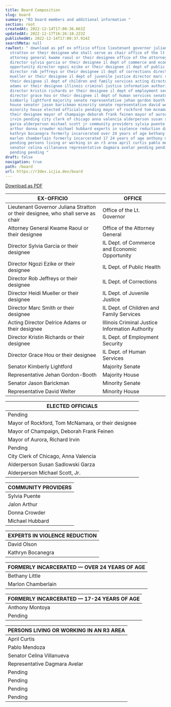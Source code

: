```yaml
---
title: Board Composition
slug: board
summary: "R3 board members and additional information "
section: root
createdAt: 2022-12-14T17:00:36.663Z
updatedAt: 2022-12-17T16:26:18.223Z
publishedAt: 2022-12-14T17:00:37.914Z
searchMeta: null
rawText: " download as pdf ex officio office lieutenant governor juliana
  stratton or their designee who shall serve as chair office of the lt governor
  attorney general kwame raoul or their designee office of the attorney general
  director sylvia garcia or their designee il dept of commerce and economic
  opportunity director ngozi ezike or their designee il dept of public health
  director rob jeffreys or their designee il dept of corrections director heidi
  mueller or their designee il dept of juvenile justice director marc smith or
  their designee il dept of children and family services acting director delrice
  adams or their designee illinois criminal justice information authority
  director kristin richards or their designee il dept of employment security
  director grace hou or their designee il dept of human services senator
  kimberly lightford majority senate representative jehan gordon booth majority
  house senator jason barickman minority senate representative david welter
  minority house elected officials pending mayor of rockford tom mcnamara or
  their designee mayor of champaign deborah frank feinen mayor of aurora richard
  irvin pending city clerk of chicago anna valencia alderperson susan sadlowski
  garza alderperson michael scott jr community providers sylvia puente jalon
  arthur donna crowder michael hubbard experts in violence reduction david olson
  kathryn bocanegra formerly incarcerated over 24 years of age bethany little
  marlon chamberlain formerly incarcerated 17 24 years of age anthony montoya
  pending persons living or working in an r3 area april curtis pablo mendoza
  senator celina villanueva representative dagmara avelar pending pending
  pending pending "
draft: false
navigation: true
path: /board
url: https://r3dev.icjia.dev/board
---
```


<div class="text-center mt-5">

<a href="https://r3.icjia-api.cloud/uploads/R3_Program_Board_Members_e58682d9bd.pdf?updated_at=2022-12-15T14:23:31.484Z" target="_blank">Download as PDF</a>

</div>

<div class="text-left">

| EX-OFFICIO                                                                       | OFFICE                                          |
| -------------------------------------------------------------------------------- | ----------------------------------------------- |
| Lieutenant Governor Juliana Stratton or their designee, who shall serve as chair | Office of the Lt. Governor                      |
| Attorney General Kwame Raoul or their designee                                   | Office of the Attorney General                  |
| Director Sylvia Garcia or their designee                                         | IL Dept. of Commerce and Economic Opportunity   |
| Director Ngozi Ezike or their designee                                           | IL Dept. of Public Health                       |
| Director Rob Jeffreys or their designee                                          | IL Dept. of Corrections                         |
| Director Heidi Mueller or their designee                                         | IL Dept. of Juvenile Justice                    |
| Director Marc Smith or their designee                                            | IL Dept. of Children and Family Services        |
| Acting Director Delrice Adams or their designee                                  | Illinois Criminal Justice Information Authority |
| Director Kristin Richards or their designee                                      | IL Dept. of Employment Security                 |
| Director Grace Hou or their designee                                             | IL Dept. of Human Services                      |
| Senator Kimberly Lightford                                                       | Majority Senate                                 |
| Representative Jehan Gordon-Booth                                                | Majority House                                  |
| Senator Jason Barickman                                                          | Minority Senate                                 |
| Representative David Welter                                                      | Minority House                                  |

<table class="text-left">
    <thead>
        <tr>
            <th>ELECTED OFFICIALS</th>
        </tr>
    </thead>
    <tbody>
        <tr>
            <td class="pending">Pending</td>
        </tr>
        <tr>
            <td>Mayor of Rockford, Tom McNamara, or their designee</td>
        </tr>
        <tr>
            <td>Mayor of Champaign, Deborah Frank Feinen</td>
        </tr>
        <tr>
            <td>Mayor of Aurora, Richard Irvin</td>
        </tr>
        <tr>
            <td class="pending">Pending</td>
        </tr>
        <tr>
            <td>City Clerk of Chicago, Anna Valencia</td>
        </tr>
        <tr>
            <td>Alderperson Susan Sadlowski Garza</td>
        </tr>
        <tr>
            <td>Alderperson Michael Scott, Jr.</td>
        </tr>
    </tbody>
</table>

| COMMUNITY PROVIDERS |
| ------------------- |
| Sylvia Puente       |
| Jalon Arthur        |
| Donna Crowder       |
| Michael Hubbard     |

| EXPERTS IN VIOLENCE REDUCTION |
| ----------------------------- |
| David Olson                   |
| Kathryn Bocanegra             |

| FORMERLY INCARCERATED — OVER 24 YEARS OF AGE |
| -------------------------------------------- |
| Bethany Little                               |
| Marlon Chamberlain                           |

<table>
    <thead>
        <tr>
            <th>FORMERLY INCARCERATED — 17-24 YEARS OF AGE</th>
        </tr>
    </thead>
    <tbody>
        <tr>
            <td>Anthony Montoya</td>
        </tr>
        <tr>
            <td class="pending">Pending</td>
        </tr>
    </tbody>
</table>

<table>
    <thead>
        <tr>
            <th>PERSONS LIVING OR WORKING IN AN R3 AREA</th>
        </tr>
    </thead>
    <tbody>
        <tr>
            <td>April Curtis</td>
        </tr>
        <tr>
            <td>Pablo Mendoza</td>
        </tr>
        <tr>
            <td>Senator Celina Villanueva</td>
        </tr>
        <tr>
            <td>Representative Dagmara Avelar</td>
        </tr>
        <tr>
            <td class="pending">Pending</td>
        </tr>
        <tr>
            <td class="pending">Pending</td>
        </tr>
        <tr>
            <td class="pending">Pending</td>
        </tr>
        <tr>
            <td class="pending">Pending</td>
        </tr>
    </tbody>
</table>

</div>

